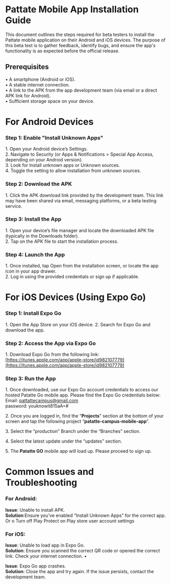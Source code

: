 # **Pattate Mobile App Installation Guide** 

This document outlines the steps required for beta testers to install the Pattate mobile application on their Android and iOS devices. The purpose of this beta test is to gather feedback, identify bugs, and ensure the app's functionality is as expected before the official release. 

## Prerequisites 

• A smartphone (Android or iOS).   
• A stable internet connection.  
 • A link to the APK from the app development team (via email or a direct APK link for Android).   
• Sufficient storage space on your device. 

# For Android Devices 

### Step 1: Enable "Install Unknown Apps" 

1\. Open your Android device’s Settings.   
2\. Navigate to Security (or Apps & Notifications \> Special App Access, depending on your Android version).   
3\. Look for Install unknown apps or Unknown sources.   
4\. Toggle the setting to allow installation from unknown sources. 

### Step 2: Download the APK 

1\. Click the APK download link provided by the development team. This link may have been shared via email, messaging platforms, or a beta testing service. 

### Step 3: Install the App 

1\. Open your device’s file manager and locate the downloaded APK file (typically in the Downloads folder).   
2\. Tap on the APK file to start the installation process. 

### Step 4: Launch the App 

1\. Once installed, tap Open from the installation screen, or locate the app icon in your app drawer.   
2\. Log in using the provided credentials or sign up if applicable. 

# For iOS Devices (Using Expo Go) 

### Step 1: Install Expo Go 

1\. Open the App Store on your iOS device. 2\. Search for Expo Go and download the app. 

### Step 2: Access the App via Expo Go 

1\. Download Expo Go from the following link: [https://itunes.apple.com/app/apple-store/id982107779](https://itunes.apple.com/app/apple-store/id982107779) 

### Step 3: Run the App 

1\. Once downloaded, use our Expo Go account credentials to access our hosted Patatte Go mobile app. Please find the Expo Go credentials below:  
	Email:  pattattecampus@gmail.com  
password: youknowit815aA=\#

2\. Once you are logged in, find the “**Projects**” section at the bottom of your screen and tap the following project “**patatte-campus-mobile-app**”.

3\. Select the “production” Branch under the “Branches” section.

4\. Select the latest update under the “updates” section.

5\. The **Patatte GO** mobile app will load up. Please proceed to sign up.   
 

# Common Issues and Troubleshooting 

### For Android: 

**Issue**: Unable to install APK.   
**Solution**:Ensure you’ve enabled “Install Unknown Apps” for the correct app. Or o Turn off Play Protect on Play store user account settings 

### For iOS: 

**Issue**: Unable to load app in Expo Go.   
**Solution**: Ensure you scanned the correct QR code or opened the correct link. Check your internet connection. • 

**Issue**: Expo Go app crashes.   
**Solution**: Close the app and try again. If the issue persists, contact the development team.